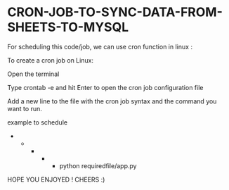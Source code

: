 # CRON-JOB-TO-SYNC-DATA-FROM-SHEETS-TO-MYSQL


For scheduling this code/job, we can use cron function in linux :

To create a cron job on Linux:

Open the terminal

Type crontab -e and hit Enter to open the cron job configuration file

Add a new line to the file with the cron job syntax and the command you want to run.

example to schedule

* * * * * python requiredfile/app.py

HOPE YOU ENJOYED ! CHEERS :)
